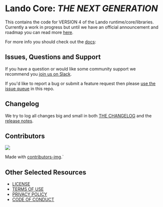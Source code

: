 # Lando Core: _THE NEXT GENERATION_

This contains the code for VERSION 4 of the Lando runtime/core/libraries. Currently a work in progress but until we have an official announcement and roadmap you can read more [here](https://github.com/lando/lando/issues/3388#issuecomment-1250316380).

For more info you should check out the [docs](https://docs.lando.dev/core/v4):

## Issues, Questions and Support

If you have a question or would like some community support we recommend you [join us on Slack](https://launchpass.com/devwithlando).

If you'd like to report a bug or submit a feature request then please [use the issue queue](https://github.com/lando/core-next/issues/new/choose) in this repo.

## Changelog

We try to log all changes big and small in both [THE CHANGELOG](https://github.com/lando/core-next/blob/main/CHANGELOG.md) and the [release notes](https://github.com/lando/core-next/releases).

## Contributors

<a href="https://github.com/lando/core-next/graphs/contributors">
  <img src="https://contrib.rocks/image?repo=lando/core-next" />
</a>

Made with [contributors-img](https://contrib.rocks).`

## Other Selected Resources

* [LICENSE](/LICENSE)
* [TERMS OF USE](https://docs.lando.dev/terms)
* [PRIVACY POLICY](https://docs.lando.dev/privacy)
* [CODE OF CONDUCT](https://docs.lando.dev/coc)

